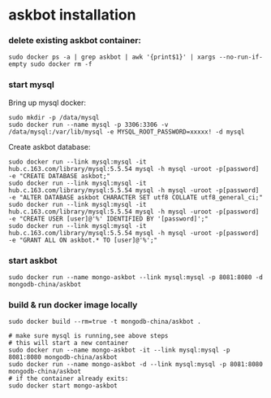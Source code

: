 # askbot installation

### delete existing askbot container:

	sudo docker ps -a | grep askbot | awk '{print$1}' | xargs --no-run-if-empty sudo docker rm -f

### start mysql

Bring up mysql docker:

	sudo mkdir -p /data/mysql
	sudo docker run --name mysql -p 3306:3306 -v /data/mysql:/var/lib/mysql -e MYSQL_ROOT_PASSWORD=xxxxx! -d mysql

Create askbot database:

	sudo docker run --link mysql:mysql -it hub.c.163.com/library/mysql:5.5.54 mysql -h mysql -uroot -p[password] -e "CREATE DATABASE askbot;"
	sudo docker run --link mysql:mysql -it hub.c.163.com/library/mysql:5.5.54 mysql -h mysql -uroot -p[password] -e "ALTER DATABASE askbot CHARACTER SET utf8 COLLATE utf8_general_ci;"
	sudo docker run --link mysql:mysql -it hub.c.163.com/library/mysql:5.5.54 mysql -h mysql -uroot -p[password] -e "CREATE USER [user]@'%' IDENTIFIED BY '[password]';"
	sudo docker run --link mysql:mysql -it hub.c.163.com/library/mysql:5.5.54 mysql -h mysql -uroot -p[password] -e "GRANT ALL ON askbot.* TO [user]@'%';"
	
### start askbot

	sudo docker run --name mongo-askbot --link mysql:mysql -p 8081:8080 -d mongodb-china/askbot

### build & run docker image locally

	sudo docker build --rm=true -t mongodb-china/askbot .

	# make sure mysql is running,see above steps
	# this will start a new container
	sudo docker run --name mongo-askbot -it --link mysql:mysql -p 8081:8080 mongodb-china/askbot 
	sudo docker run --name mongo-askbot -d --link mysql:mysql -p 8081:8080 mongodb-china/askbot
	# if the container already exits:
	sudo docker start mongo-askbot
	
